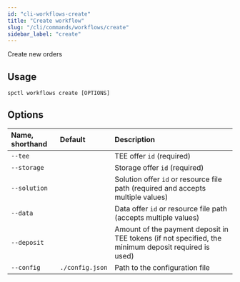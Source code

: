 ```yaml
---
id: "cli-workflows-create"
title: "Create workflow"
slug: "/cli/commands/workflows/create"
sidebar_label: "create"
---
```


Create new orders

## Usage

```
spctl workflows create [OPTIONS]
```

## Options

|**Name, shorthand**|**Default**|**Description**|
| :- | :- | :- |
|`--tee`||TEE offer `id` (required)|
|`--storage`||Storage offer `id` (required)|
|`--solution`||Solution offer `id` or resource file path (required and accepts multiple values)|
|`--data`||Data offer `id` or resource file path (accepts multiple values)|
|`--deposit`||Amount of the payment deposit in TEE tokens (if not specified, the minimum deposit required is used)|
|`--config`|`./config.json`|Path to the configuration file|
